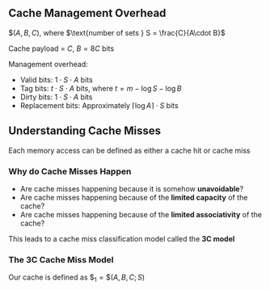 ## Cache Management Overhead

$\$(A,B,C)$, where $\text{number of sets } S = \frac{C}{A\cdot B}$ 

Cache payload = $C$, $B=8C$ bits

Management overhead:
- Valid bits: $1\cdot S\cdot A\text{ bits}$
- Tag bits: $t\cdot S\cdot A\text{ bits}$, where $t=m-\log S-\log B$
- Dirty bits: $1\cdot S\cdot A\text{ bits}$
- Replacement bits: Approximately $\lceil \log A \rceil\cdot S\text{ bits}$

## Understanding Cache Misses

Each memory access can be defined as either a cache hit or cache miss

### Why do Cache Misses Happen
- Are cache misses happening because it is somehow **unavoidable**?
- Are cache misses happening because of the **limited capacity** of the cache?
- Are cache misses happening because of the **limited associativity** of the cache?

This leads to a cache miss classification model called the **3C model**

### The 3C Cache Miss Model
Our cache is defined as $\$_{1}=\$(A,B,C;S)$